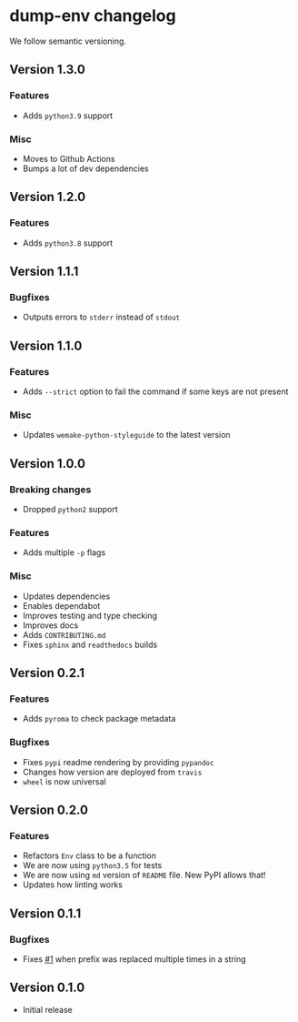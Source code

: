 # dump-env changelog

We follow semantic versioning.


## Version 1.3.0

### Features

- Adds `python3.9` support

### Misc

- Moves to Github Actions
- Bumps a lot of dev dependencies


## Version 1.2.0

### Features

- Adds `python3.8` support


## Version 1.1.1

### Bugfixes

- Outputs errors to `stderr` instead of `stdout`


## Version 1.1.0

### Features

- Adds `--strict` option to fail the command if some keys are not present

### Misc

- Updates `wemake-python-styleguide` to the latest version


## Version 1.0.0

### Breaking changes

- Dropped `python2` support

### Features

- Adds multiple `-p` flags

### Misc

- Updates dependencies
- Enables dependabot
- Improves testing and type checking
- Improves docs
- Adds `CONTRIBUTING.md`
- Fixes `sphinx` and `readthedocs` builds


## Version 0.2.1

### Features

- Adds `pyroma` to check package metadata

### Bugfixes

- Fixes `pypi` readme rendering by providing `pypandoc`
- Changes how version are deployed from `travis`
- `wheel` is now universal


## Version 0.2.0

### Features

- Refactors `Env` class to be a function
- We are now using `python3.5` for tests
- We are now using `md` version of `README` file. New PyPI allows that!
- Updates how linting works


## Version 0.1.1

### Bugfixes

- Fixes [#1](https://github.com/sobolevn/dump-env/issues/1) when prefix was replaced multiple times in a string


## Version 0.1.0

- Initial release
